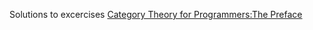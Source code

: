 Solutions to excercises [Category Theory for Programmers:The Preface](https://bartoszmilewski.com/2014/10/28/category-theory-for-programmers-the-preface/)